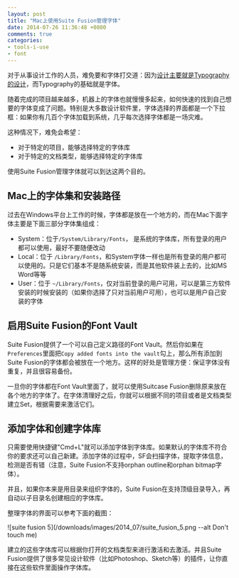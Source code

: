 ```yaml
---
layout: post
title: "Mac上使用Suite Fusion管理字体"
date: 2014-07-26 11:36:48 +0800
comments: true
categories:
- tools-i-use
- font
---
```


对于从事设计工作的人员，难免要和字体打交道：因为[设计主要就是Typography的设计](https://lenciel.com/2013/08/buttericks-practical-typography/)，而Typography的基础就是字体。

随着完成的项目越来越多，机器上的字体也就慢慢多起来，如何快速的找到自己想要的字体变成了问题。特别是大多数设计软件里，字体选择的界面都是一个下拉框：如果你有几百个字体加载到系统，几乎每次选择字体都是一场灾难。

这种情况下，难免会希望：

* 对于特定的项目，能够选择特定的字体库
* 对于特定的文档类型，能够选择特定的字体库

使用Suite Fusion管理字体就可以到达这两个目的。

Mac上的字体集和安装路径
--------------------------

过去在Windows平台上工作的时候，字体都是放在一个地方的，而在Mac下面字体主要是下面三部分字体集组成：

* System：位于`/System/Library/Fonts`， 是系统的字体库，所有登录的用户都可以使用，最好不要随便改动
* Local：位于 `/Library/Fonts`，和System字体一样也是所有登录的用户都可以使用的。只是它们基本不是随系统安装，而是其他软件装上去的，比如MS Word等等
* User：位于 `~/Library/Fonts`，仅对当前登录的用户可用，可以是第三方软件安装的时候安装的（如果你选择了只对当前用户可用），也可以是用户自己安装的字体

启用Suite Fusion的Font Vault
-----------------------------

Suite Fusion提供了一个可以自己定义路径的Font Vault。然后你如果在`Preferences`里面把`Copy added fonts into the vault`勾上，那么所有添加到Suite Fusion的字体都会被放在一个地方。这样的好处是管理方便：保证字体没有重复，并且很容易备份。

一旦你的字体都在Font Vault里面了，就可以使用Suitcase Fusion删除原来放在各个地方的字体了。在字体清理好之后，你就可以根据不同的项目或者是文档类型建立Set，根据需要来激活它们。

添加字体和创建字体库
---------------------

只需要使用快捷键"Cmd+L"就可以添加字体到字体库。如果默认的字体库不符合你的要求还可以自己新建。添加字体的过程中，SF会扫描字体，提取字体信息，检测是否有错（注意，Suite Fusion不支持orphan outline和orphan bitmap字体）。

并且，如果你本来是用目录来组织字体的，Suite Fusion在支持顶级目录导入，再自动以子目录名创建相应的字体库。

整理字体的界面可以参考下面的截图：

![suite fusion 5](/downloads/images/2014_07/suite_fusion_5.png --alt Don't touch me)

建立的这些字体库可以根据你打开的文档类型来进行激活和去激活。并且Suite Fusion提供了很多常见设计软件（比如Photoshop、Sketch等）的插件，让你直接在这些软件里面操作字体库。


